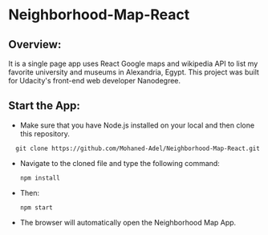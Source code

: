 # Neighborhood-Map-React

## Overview:
It is a single page app uses React Google maps and wikipedia API to list my favorite university and museums in Alexandria, Egypt. This project was built for Udacity's front-end web developer Nanodegree.

## Start the App:
* Make sure that you have Node.js installed on your local and then clone this repository. 
```
  git clone https://github.com/Mohaned-Adel/Neighborhood-Map-React.git
```

* Navigate to the cloned file and type the following command:

	`npm install`
* Then:

	`npm start`
* The browser will automatically open the Neighborhood Map App.